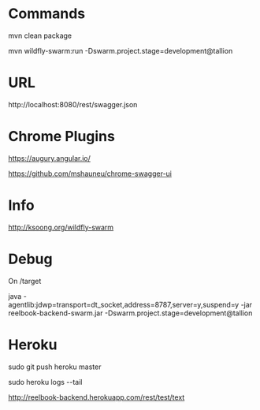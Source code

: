# Commands
mvn clean package

mvn wildfly-swarm:run -Dswarm.project.stage=development@tallion

# URL
http://localhost:8080/rest/swagger.json

# Chrome Plugins
https://augury.angular.io/

https://github.com/mshauneu/chrome-swagger-ui

# Info
http://ksoong.org/wildfly-swarm

# Debug
On /target

java -agentlib:jdwp=transport=dt_socket,address=8787,server=y,suspend=y -jar reelbook-backend-swarm.jar -Dswarm.project.stage=development@tallion

# Heroku
sudo git push heroku master

sudo heroku logs --tail

http://reelbook-backend.herokuapp.com/rest/test/text
